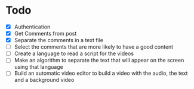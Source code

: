 # Todo

- [x] Authentication
- [x] Get Comments from post
- [x] Separate the comments in a text file
- [ ] Select the comments that are more likely to have a good content
- [ ] Create a language to read a script for the videos
- [ ] Make an algorithm to separate the text that will appear on the screen using that language
- [ ] Build an automatic video editor to build a video with the audio, the text and a background video
